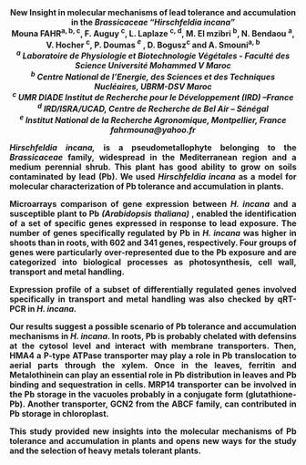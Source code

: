 <center><strong>New Insight in molecular mechanisms of lead tolerance and accumulation
in the <i>Brassicaceae</i> “<i>Hirschfeldia incana”<strong></i> 

<center><strong>Mouna FAHR<sup>a, b, c</sup></strong>, F. Auguy <sup>c</sup>, L. Laplaze <sup>c, d</sup>, M. El
mzibri <sup>b</sup>, N. Bendaou <sup>a</sup>, V. Hocher <sup>c</sup>, P. Doumas <i><sup>e</sup></i> , D. Bogusz<sup>c</sup> and A. Smouni<sup>a, b</sup>

<center><i><sup>a</sup> Laboratoire de Physiologie et Biotechnologie Végétales - Faculté des Science Université Mohammed V Maroc</i> 
<center><i><sup>b</sup> Centre National de l’Energie, des Sciences et des Techniques Nucléaires, UBRM-DSV Maroc</i> 


<center><i><sup>c</sup> UMR DIADE Institut de Recherche pour le Développement (IRD) –France</i> 

<center><i><sup>d</sup> IRD/ISRA/UCAD, Centre de Recherche de Bel Air – Sénégal</i> 

<center><i><sup>e</sup> Institut National de la Recherche Agronomique, Montpellier, France</i> 

<center><i>fahrmouna@yahoo.fr</i> 

<p style="text-align:justify"><i>Hirschfeldia incana,</i> is a pseudometallophyte belonging to the
<i>Brassicaceae</i> family, widespread in the Mediterranean region and a
medium perennial shrub. This plant has good ability to grow on soils
contaminated by lead (Pb). We used <i>Hirschfeldia incana</i> as a model for
molecular characterization of Pb tolerance and accumulation in plants.

<p style="text-align:justify">Microarrays comparison of gene expression between <i>H. incana</i> and a
susceptible plant to Pb <i>(Arabidopsis thaliana)</i> , enabled the
identification of a set of specific genes expressed in response to lead
exposure. The number of genes specifically regulated by Pb in <i>H.
incana</i> was higher in shoots than in roots, with 602 and 341 genes,
respectively. Four groups of genes were particularly over-represented
due to the Pb exposure and are categorized into biological processes as
photosynthesis, cell wall, transport and metal handling.

<p style="text-align:justify">Expression profile of a subset of differentially regulated genes
involved specifically in transport and metal handling was also checked
by qRT-PCR in <i>H. incana.</i> 

<p style="text-align:justify">Our results suggest a possible scenario of Pb tolerance and accumulation
mechanisms in <i>H. incana</i>. In roots, Pb is probably chelated with
defensins at the cytosol level and interact with membrane transporters.
Then, HMA4 a P-type ATPase transporter may play a role in Pb
translocation to aerial parts through the xylem. Once in the leaves,
ferritin and Metalothinein can play an essential role in Pb distribution
in leaves and Pb binding and sequestration in cells. MRP14 transporter
can be involved in the Pb storage in the vacuoles probably in a
conjugate form (glutathione-Pb). Another transporter, GCN2 from the ABCF
family, can contributed in Pb storage in chloroplast.

<p style="text-align:justify">This study provided new insights into the molecular mechanisms of Pb
tolerance and accumulation in plants and opens new ways for the study
and the selection of heavy metals tolerant plants.

